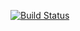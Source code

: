 [![Build Status](https://travis-ci.org/connecter/timon.svg?branch=master)](https://travis-ci.org/connecter/timon)
